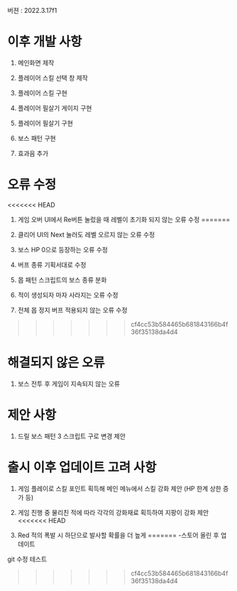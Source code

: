 버젼 : 2022.3.17f1

# 이후 개발 사항

1. 메인화면 제작

1. 플레이어 스킬 선택 창 제작

1. 플레이어 스킬 구현

1. 플레이어 필살기 게이지 구현

1. 플레이어 필살기 구현

1. 보스 패턴 구현

1. 효과음 추가

# 오류 수정

<<<<<<< HEAD
1. 게임 오버 UI에서 Re버튼 눌렀을 때 레벨이 초기화 되지 않는 오류 수정
=======
1. 클리어 UI의 Next 눌러도 레벨 오르지 않는 오류 수정

1. 보스 HP 0으로 등장하는 오류 수정

1. 버프 종류 기획서대로 수정

1. 몹 패턴 스크립트의 보스 종류 분화

1. 적이 생성되자 마자 사라지는 오류 수정

1. 전체 몹 정지 버프 적용되지 않는 오류 수정
>>>>>>> cf4cc53b584465b681843166b4f36f35138da4d4

# 해결되지 않은 오류

1. 보스 전투 후 게임이 지속되지 않는 오류

# 제안 사항

1. 드릴 보스 패턴 3 스크립트 구로 변경 제안

# 출시 이후 업데이트 고려 사항

1. 게임 플레이로 스킬 포인트 획득해 메인 메뉴에서 스킬 강화 제안
(HP 한계 상한 증가 등)

1. 게임 진행 중 물리친 적에 따라 각각의 강화재료 획득하여 지팡이 강화 제안
<<<<<<< HEAD

1. Red 적의 폭발 시 하단으로 발사할 확률을 더 높게
=======
-스토어 올린 후 업데이트

git 수정 테스트
>>>>>>> cf4cc53b584465b681843166b4f36f35138da4d4
